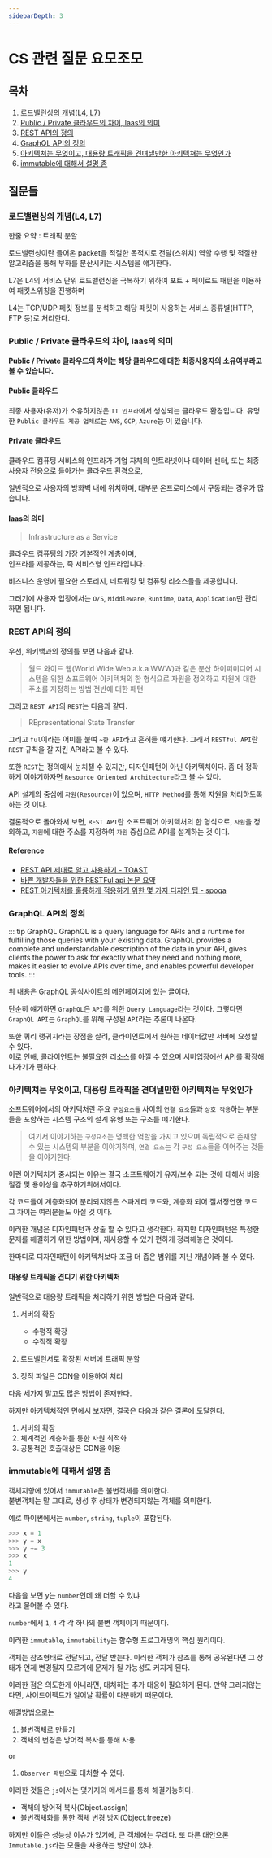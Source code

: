 ```yaml
---
sidebarDepth: 3
---
```


# CS 관련 질문 요모조모

## 목차

1. [로드밸런싱의 개념(L4, L7)](#로드밸런싱의-개념-l4-l7)
2. [Public / Private 클라우드의 차이, laas의 의미](#public-private-클라우드의-차이-laas의-의미)
3. [REST API의 정의](#rest-api의-정의)
4. [GraphQL API의 정의](graphql-api의-정의)
5. [아키텍쳐는 무엇이고, 대용량 트래픽을 견뎌낼만한 아키텍쳐는 무엇인가](#아키텍쳐는-무엇이고-대용량-트래픽을-견뎌낼만한-아키텍쳐는-무엇인가)
6. [immutable에 대해서 설명 좀](#immutable에-대해서-설명-좀)

## 질문들

### 로드밸런싱의 개념(L4, L7)

<Detail>

한줄 요약 : 트래픽 분할

로드밸런싱이란 들어온 packet을 적절한 목적지로 전달(스위치) 역할 수행 및
적절한 알고리즘을 통해 부하를 분산시키는 시스템을 얘기한다.

L7은 L4의 서비스 단위 로드밸런싱을 극복하기 위하여
포트 + 페이로드 패턴을 이용하여 패킷스위칭을 진행하며

L4는 TCP/UDP 패킷 정보를 분석하고 해당 패킷이 사용하는 서비스 종류별(HTTP, FTP 등)로 처리한다.

</Detail>

### Public / Private 클라우드의 차이, Iaas의 의미

<Detail>

**Public / Private 클라우드의 차이는 해당 클라우드에 대한 최종사용자의 소유여부라고 볼 수 있습니다.**

#### Public 클라우드

최종 사용자(유저)가 소유하지않은 `IT 인프라`에서 생성되는 클라우드 환경입니다.
유명한 `Public 클라우드 제공 업체`로는 `AWS`, `GCP`, `Azure`등 이 있습니다.

#### Private 클라우드

클라우드 컴퓨팅 서비스와 인프라가 기업 자체의 인트라넷이나 데이터 센터, 또는 최종 사용자 전용으로 돌아가는 클라우드 환경으로,

일반적으로 사용자의 방화벽 내에 위치하며, 대부분 온프로미스에서 구동되는 경우가 많습니다.

#### Iaas의 의미

> Infrastructure as a Service

클라우드 컴퓨팅의 가장 기본적인 계층이며,  
인프라를 제공하는, 즉 서비스형 인프라입니다.

비즈니스 운영에 필요한 스토리지, 네트워킹 및 컴퓨팅 리소스들을 제공합니다.

그러기에 사용자 입장에서는 `O/S`, `Middleware`, `Runtime`, `Data`, `Application`만 관리하면 됩니다.

</Detail>

### REST API의 정의

<Detail>

우선, 위키백과의 정의를 보면 다음과 같다.

> 월드 와이드 웹(World Wide Web a.k.a WWW)과 같은 분산 하이퍼미디어 시스템을 위한 소프트웨어 아키텍처의 한 형식으로 자원을 정의하고 자원에 대한 주소를 지정하는 방법 전반에 대한 패턴

그리고 `REST API`의 `REST`는 다음과 같다.

> REpresentational State Transfer

그리고 `ful`이라는 어미를 붙여 `~한 API`라고 흔히들 얘기한다.
그래서 `RESTful API`란 `REST` 규칙을 잘 지킨 API라고 볼 수 있다.

또한 `REST`는 정의에서 눈치챌 수 있지만, 디자인패턴이 아닌 아키텍처이다.
좀 더 정확하게 이야기하자면 `Resource Oriented Architecture`라고 볼 수 있다.

API 설계의 중심에 `자원(Resource)`이 있으며, `HTTP Method`를 통해 자원을 처리하도록 하는 것 이다.

결론적으로 돌아와서 보면, `REST API`란 소프트웨어 아키텍처의 한 형식으로,
`자원`을 정의하고, `자원`에 대한 주소를 지정하여 `자원` 중심으로 API를 설계하는 것 이다.

#### Reference

- [REST API 제대로 알고 사용하기 - TOAST](http://meetup.toast.com/posts/92)
- [바쁜 개발자들을 위한 RESTFul api 논문 요약](https://blog.npcode.com/2017/03/02/%EB%B0%94%EC%81%9C-%EA%B0%9C%EB%B0%9C%EC%9E%90%EB%93%A4%EC%9D%84-%EC%9C%84%ED%95%9C-rest-%EB%85%BC%EB%AC%B8-%EC%9A%94%EC%95%BD/)
- [REST 아키텍처를 훌륭하게 적용하기 위한 몇 가지 디자인 팁 - spoqa](https://spoqa.github.io/2012/02/27/rest-introduction.html)

</Detail>

### GraphQL API의 정의

<Detail>

::: tip GraphQL
GraphQL is a query language for APIs and a runtime for fulfilling those queries with your existing data. GraphQL provides a complete and understandable description of the data in your API, gives clients the power to ask for exactly what they need and nothing more, makes it easier to evolve APIs over time, and enables powerful developer tools.
:::

위 내용은 GraphQL 공식사이트의 메인페이지에 있는 글이다.

단순히 얘기하면 `GraphQL`은 `API`를 위한 `Query Language`라는 것이다.
그렇다면 `GraphQL API`는 `GraphQL`를 위해 구성된 `API`라는 추론이 나온다.

또한 쿼리 랭귀지라는 장점을 살려, 클라이언트에서 원하는 데이터값만 서버에 요청할 수 있다.  
이로 인해, 클라이언트는 불필요한 리소스를 아낄 수 있으며
서버입장에선 API를 확장해나가기가 편하다.

</Detail>

### 아키텍쳐는 무엇이고, 대용량 트래픽을 견뎌낼만한 아키텍쳐는 무엇인가

<Detail>

소프트웨어에서의 아키텍처란 주요 `구성요소들` 사이의 `연결 요소`들과
`상호 작용`하는 부분들을 포함하는 시스템 구조의 설계 유형 또는 구조를 얘기한다.

> 여기서 이야기하는 `구성요소`는 명백한 역할을 가지고 있으며 독립적으로 존재할 수 있는 시스템의 부분을 이야기하며,
> `연결 요소`는 각 `구성 요소`들을 이어주는 것들을 이야기한다.

이런 아키텍처가 중시되는 이유는
결국 소프트웨어가 유지/보수 되는 것에 대해서 비용 절감 및 용이성을 추구하기위해서이다.

각 코드들이 계층화되어 분리되지않은 스파게티 코드와, 계층화 되어 질서정연한 코드  
그 차이는 여러분들도 아실 것 이다.

이러한 개념은 디자인패턴과 상출 할 수 있다고 생각한다.
하지만 디자인패턴은 특정한 문제를 해결하기 위한 방법이며, 재사용할 수 있기 편하게 정리해놓은 것이다.

한마디로 디자인패턴이 아키텍처보다 조금 더 좁은 범위를 지닌 개념이라 볼 수 있다.

#### 대용량 트래픽을 견디기 위한 아키텍처

일반적으로 대용량 트래픽을 처리하기 위한 방법은 다음과 같다.

1. 서버의 확장

   - 수평적 확장
   - 수직적 확장

2. 로드밸런서로 확장된 서버에 트래픽 분할
3. 정적 파일은 CDN을 이용하여 처리

다음 세가지 말고도 많은 방법이 존재한다.

하지만 아키텍처적인 면에서 보자면, 결국은 다음과 같은 결론에 도달한다.

1. 서버의 확장
2. 체계적인 계층화를 통한 자원 최적화
3. 공통적인 호출대상은 CDN을 이용

</Detail>

### immutable에 대해서 설명 좀

<Detail>

객체지향에 있어서 `immutable`은 불변객체를 의미한다.  
불변객체는 말 그대로, 생성 후 상태가 변경되지않는 객체를 의미한다.

예로 파이썬에서는 `number`, `string`, `tuple`이 포함된다.

```py
>>> x = 1
>>> y = x
>>> y += 3
>>> x
1
>>> y
4
```

다음을 보면 y는 `number`인데 왜 더할 수 있냐  
 라고 물어볼 수 있다.

`number`에서 `1`, `4` 각 각 하나의 불변 객체이기 때문이다.

이러한 `immutable`, `immutability`는 함수형 프로그래밍의 핵심 원리이다.

객체는 참조형태로 전달되고, 전달 받는다.
이러한 객체가 참조를 통해 공유된다면
그 상태가 언제 변경될지 모르기에 문제가 될 가능성도 커지게 된다.

이러한 점은 의도한게 아니라면, 대처하는 추가 대응이 필요하게 된다.
만약 그러지않는다면, 사이드이펙트가 일어날 확률이 다분하기 때문이다.

해결방법으로는

1. 불변객체로 만들기
2. 객체의 변경은 방어적 복사를 통해 사용

or

1. `Observer 패턴`으로 대처할 수 있다.

이러한 것들은 `js`에서는 몇가지의 메서드를 통해 해결가능하다.

- 객체의 방어적 복사(Object.assign)
- 불변객체화를 통한 객체 변경 방지(Object.freeze)

하지만 이들은 성능상 이슈가 있기에, 큰 객체에는 무리다.
또 다른 대안으론 `Immutable.js`라는 모듈을 사용하는 방안이 있다.

</Detail>
